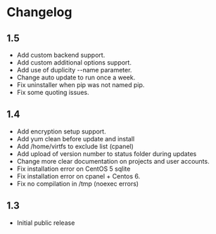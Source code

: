 # Changelog

## 1.5

- Add custom backend support.
- Add custom additional options support.
- Add use of duplicity --name parameter.
- Change auto update to run once a week.
- Fix uninstaller when pip was not named pip.
- Fix some quoting issues.

## 1.4

- Add encryption setup support.
- Add yum clean before update and install
- Add /home/virtfs to exclude list (cpanel)
- Add upload of version number to status folder during updates
- Change more clear documentation on projects and user accounts.
- Fix installation error on CentOS 5 sqlite
- Fix installation error on cpanel + Centos 6.
- Fix no compilation in /tmp (noexec errors)

## 1.3

- Initial public release